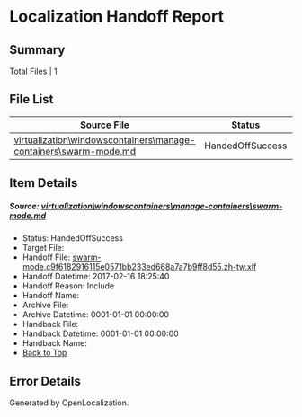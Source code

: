 # <a name='report-top'></a> Localization Handoff Report

## Summary
 Total Files | 1

## File List
 Source File | Status | Details 
 ----------- | ------ | ------- 
 [virtualization\windowscontainers\manage-containers\swarm-mode.md](https://github.com/Microsoft/Virtualization-Documentation-Private/blob/34838841fab06f0928bece4283c38f6185222dfe/virtualization/windowscontainers/manage-containers/swarm-mode.md) | HandedOffSuccess | [Details](#f7d87c296a2695b8b44479e01e957f63b2f8b5c7299)

## Item Details
##### <a name='f7d87c296a2695b8b44479e01e957f63b2f8b5c7299'></a> Source: [virtualization\windowscontainers\manage-containers\swarm-mode.md](https://github.com/Microsoft/Virtualization-Documentation-Private/blob/34838841fab06f0928bece4283c38f6185222dfe/virtualization/windowscontainers/manage-containers/swarm-mode.md)
* Status: HandedOffSuccess
* Target File: 
* Handoff File: [swarm-mode.c9f6182916115e0571bb233ed668a7a7b9ff8d55.zh-tw.xlf](https://github.com/Microsoft/Virtualization-Documentation-Private.handoff/blob/e09d6f98ad2dd6ef8ad3cdb2e19cd39fff67ae67/ol-handoff/Microsoft/Virtualization-Documentation-Private.zh-tw/live/swarm-mode.c9f6182916115e0571bb233ed668a7a7b9ff8d55.zh-tw.xlf)
* Handoff Datetime: 2017-02-16 18:25:40
* Handoff Reason: Include
* Handoff Name: 
* Archive File: 
* Archive Datetime: 0001-01-01 00:00:00
* Handback File: 
* Handback Datetime: 0001-01-01 00:00:00
* Handback Name: 
* [Back to Top](#report-top)


## Error Details

Generated by OpenLocalization.
